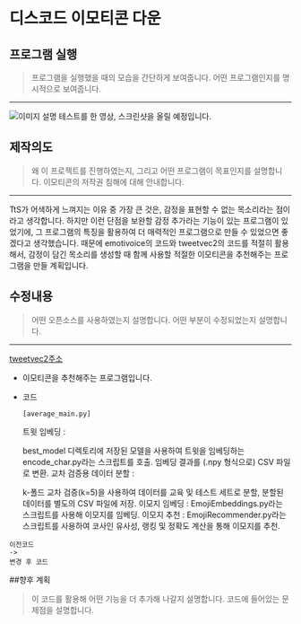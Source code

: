 # 디스코드 이모티콘 다운
## 프로그램 실행
>프로그램을 실행했을 때의 모습을 간단하게 보여줍니다.
>어떤 프로그램인지를 명시적으로 보여줍니다.
---
![이미지 설명](영상대체예정.jpg)
테스트를 한 영상, 스크린샷을 올릴 예정입니다.

## 제작의도
>왜 이 프로젝트를 진행하였는지, 그리고 어떤 프로그램이 목표인지를 설명합니다.
>이모티콘의 저작권 침해에 대해 안내합니다.
----
TtS가 어색하게 느껴지는 이유 중 가장 큰 것은, 감정을 표현할 수 없는 목소리라는 점이라고 생각합니다. 하지만 이런 단점을 보완할 감정 추가라는 기능이 있는 프로그램이 있었기에, 그 프로그램의 특징을 활용하여 더 매력적인 프로그램으로 만들 수 있었으면 좋겠다고 생각했습니다.
때문에 emotivoice의 코드와 tweetvec2의 코드를 적절히 활용해서, 감정이 담긴 목소리를 생성할 때 함께 사용할 적절한 이모티콘을 추천해주는 프로그램을 만들 계획입니다.

## 수정내용
>어떤 오픈소스를 사용하였는지 설명합니다.
>어떤 부분이 수정되었는지 설명합니다.
---
[tweetvec2주소](https://github.com/Bartuzen/DiscordEmojiDownloader.git, "이모티콘을 추천해주는 프로그램입니다. 다른 github 주소로 연결됩니다.")
* 이모티콘을 추천해주는 프로그램입니다.
* 코드
  
  `[average_main.py]`
  
  트윗 임베딩 :
  
   best_model 디렉토리에 저장된 모델을 사용하여 트윗을 임베딩하는 encode_char.py라는 스크립트를 호출.
   임베딩 결과를 (.npy 형식으로) CSV 파일로 변환.
  교차 검증용 데이터 분할 :
  
  k-폴드 교차 검증(k=5)을 사용하여 데이터를 교육 및 테스트 세트로 분할,
  분할된 데이터를 별도의 CSV 파일에 저장.
  이모지 임베딩 :
   EmojiEmbeddings.py라는 스크립트를 사용해 이모지를 임베딩.
  이모지 추천 :
   EmojiRecommender.py라는 스크립트를 사용하여 코사인 유사성, 랭킹 및 정확도 계산을 통해 이모지를 추천.
```
이전코드
->
변경 후 코드
```

##향후 계획
>이 코드를 활용해 어떤 기능을 더 추가해 나갈지 설명합니다.
>코드에 들어있는 문제점을 설명합니다.
